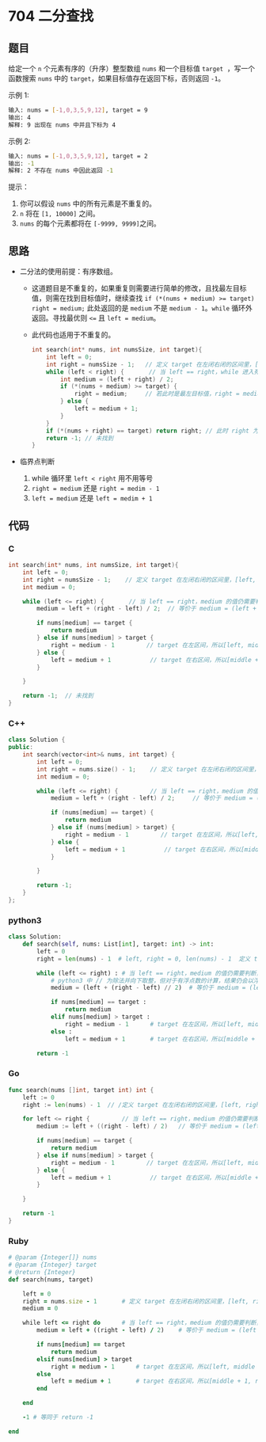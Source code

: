 # 704 二分查找

## 题目

给定一个 `n` 个元素有序的（升序）整型数组 `nums` 和一个目标值 `target`  ，写一个函数搜索 `nums` 中的 `target`，如果目标值存在返回下标，否则返回 `-1`。

示例 1:

``` bash
输入: nums = [-1,0,3,5,9,12], target = 9
输出: 4
解释: 9 出现在 nums 中并且下标为 4
```

示例 2:

``` bash
输入: nums = [-1,0,3,5,9,12], target = 2
输出: -1
解释: 2 不存在 nums 中因此返回 -1
```

提示：

1. 你可以假设 `nums` 中的所有元素是不重复的。
2. `n` 将在 `[1, 10000]` 之间。
3. `nums` 的每个元素都将在 `[-9999, 9999]`之间。

## 思路

* 二分法的使用前提：有序数组。
  * 这道题目是不重复的，如果重复则需要进行简单的修改，且找最左目标值，则需在找到目标值时，继续查找 `if (*(nums + medium) >= target) right = medium;` 此处返回的是 `medium` 不是 `medium - 1`。`while` 循环外返回。寻找最优则 `<=` 且 `left = medium`。
  * 此代码也适用于不重复的。

    ``` c
    int search(int* nums, int numsSize, int target){
        int left = 0;
        int right = numsSize - 1;   // 定义 target 在左闭右闭的区间里，[left, right]
        while (left < right) {       // 当 left == right，while 进入死循环，所以用 <
            int medium = (left + right) / 2;
            if (*(nums + medium) >= target) {
                right = medium;     // 若此时是最左目标值，right = medium -1 会导致找不到 target
            } else {
                left = medium + 1;
            } 
        }
        if (*(nums + right) == target) return right; // 此时 right 为最左目标值
        return -1; // 未找到
    }
    ```

* 临界点判断
  1. while 循环里 `left < right` 用不用等号
  2. `right = medium` 还是 `right = medim - 1`
  3. `left = medium` 还是 `left = medim + 1`

## 代码

### C

``` c
int search(int* nums, int numsSize, int target){
    int left = 0;
    int right = numsSize - 1;    // 定义 target 在左闭右闭的区间里，[left, right]
    int medium = 0;

    while (left <= right) {       // 当 left == right，medium 的值仍需要判断，所以用 <=
        medium = left + (right - left) / 2;  // 等价于 medium = (left + right) / 2;，防止 left + right 的值过大溢出。

        if nums[medium] == target {
            return medium
        } else if nums[medium] > target {
            right = medium - 1         // target 在左区间，所以[left, middle - 1]
        } else {
            left = medium + 1           // target 在右区间，所以[middle + 1, right]
        }

    }

    return -1;  // 未找到
}
```

### C++

``` c++
class Solution {
public:
    int search(vector<int>& nums, int target) {
        int left = 0;
        int right = nums.size() - 1;    // 定义 target 在左闭右闭的区间里，[left, right]。sizeof(nums) 是用来求对象所占内存空间的大小。
        int medium = 0;

        while (left <= right) {         // 当 left == right，medium 的值仍需要判断，所以用 <=
            medium = left + (right - left) / 2;     // 等价于 medium = (left + right) / 2;，防止 left + right 的值过大溢出。

            if (nums[medium] == target) {
                return medium
            } else if (nums[medium] > target) {
                right = medium - 1         // target 在左区间，所以[left, middle - 1]
            } else {
                left = medium + 1           // target 在右区间，所以[middle + 1, right]
            }

        }

        return -1;
    }
};
```

### python3

``` python
class Solution:
    def search(self, nums: List[int], target: int) -> int:
        left = 0
        right = len(nums) - 1  # left, right = 0, len(nums) - 1  定义 target 在左闭右闭的区间里，[left, right]

        while (left <= right) : # 当 left == right，medium 的值仍需要判断，所以用 <=
            # python3 中 // 为除法并向下取整，但对于有浮点数的计算，结果仍会以浮点数形式返回
            medium = (left + (right - left) // 2)  # 等价于 medium = (left + right) / 2;，防止 left + right 的值过大溢出。

            if nums[medium] == target :
                return medium
            elif nums[medium] > target : 
                right = medium - 1      # target 在左区间，所以[left, middle - 1]
            else :
                left = medium + 1       # target 在右区间，所以[middle + 1, right]

        return -1
```

### Go

``` go
func search(nums []int, target int) int {
    left := 0
    right := len(nums) - 1  // /定义 target 在左闭右闭的区间里，[left, right]

    for left <= right {         // 当 left == right，medium 的值仍需要判断，所以用 <=
        medium := left + ((right - left) / 2)   // 等价于 medium = (left + right) / 2;，防止 left + right 的值过大溢出。

        if nums[medium] == target {
            return medium
        } else if nums[medium] > target {
            right = medium - 1         // target 在左区间，所以[left, middle - 1]
        } else {
            left = medium + 1           // target 在右区间，所以[middle + 1, right]
        }

    }

    return -1
}
```

### Ruby

``` ruby
# @param {Integer[]} nums
# @param {Integer} target
# @return {Integer}
def search(nums, target)

    left = 0
    right = nums.size - 1       # 定义 target 在左闭右闭的区间里，[left, right]
    medium = 0

    while left <= right do      # 当 left == right，medium 的值仍需要判断，所以用 <=
        medium = left + ((right - left) / 2)    # 等价于 medium = (left + right) / 2;，防止 left + right 的值过大溢出。

        if nums[medium] == target
            return medium
        elsif nums[medium] > target
            right = medium - 1      # target 在左区间，所以[left, middle - 1]
        else
            left = medium + 1       # target 在右区间，所以[middle + 1, right]
        end

    end

    -1 # 等同于 return -1

end
```
